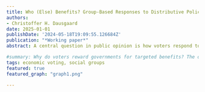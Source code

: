 ```yaml
---
title: Who (Else) Benefits? Group-Based Responses to Distributive Policies
authors:
- Christoffer H. Dausgaard
date: 2025-01-01
publishDate: '2024-05-18T19:09:55.126684Z'
publication: "*Working paper*"
abstract: A central question in public opinion is how voters respond to distributive policies that benefit them. The common expectation is that voters reward incumbents for personal benefit, following a pocketbook voting logic. Yet, the pocketbook explanation has received little direct empirical scrutiny. In this paper, I challenge the pocketbook account and argue that existing studies conflate personal benefits with perceived benefits to voters’ in-groups. I theorize a group-based mechanism in which voters respond to distributive policies based on how they believe those policies affect certain salient in-groups. I test the argument in two empirical studies. First, using survey data on COVID-era stimulus checks in Denmark and the United States, I show that check recipients became more likely to believe their racial or geographical in-groups also benefited. These findings reveal that distributive perceptions are endogenous to personal benefit, casting doubt on the common attribution of policy effects to pocketbook voting. Second, to isolate the causal role of group-based perceptions, I field three pre-registered experiments in the two countries, randomly varying features of hypothetical cash transfer policies. Across experiments, I find that voters' political support depends at least as much on perceived in-group benefit as on personal gain. Importantly, these effects are highly group-dependent, emerging only for groups with strong political identities. Together, the findings show that group-based responses, not just pocketbook concerns, shape how voters react to policies that benefit them, helping explain the wide variation in policy effects across contexts. 

#summary: Why do voters reward governments for targeted benefits? The obvious explanation is pocketbook motivations, i.e. the tendency to hold incumbents accountable for personal welfare changes. But in most cases, this behavior is equally consistent with a group-based response, i.e. voters rewarding the government for targeting their in-group. I test and find support for this alternative explanation in three survey experiments in Denmark and the US, suggesting that the effect is highly heterogeneous depending on group identity strength.
tags: economic voting, social groups
featured: true
featured_graph: "graph1.png"

---
```

